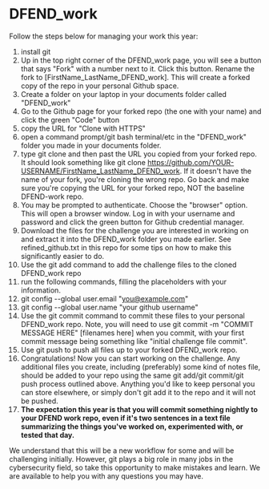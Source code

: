 # DFEND_work
Follow the steps below for managing your work this year:
  1. install git
  2. Up in the top right corner of the DFEND_work page, you will see a button that says "Fork" with a number next to it. Click this button. Rename the fork to [FirstName_LastName_DFEND_work]. This will create a forked copy of the repo in your personal Github space.
  3. Create a folder on your laptop in your documents folder called "DFEND_work"
  4. Go to the Github page for your forked repo (the one with your name) and click the green "Code" button
  5. copy the URL for "Clone with HTTPS"
  6. open a command prompt/git bash terminal/etc in the "DFEND_work" folder you made in your documents folder.
  7. type git clone and then past the URL you copied from your forked repo. It should look something like git clone https://github.com/YOUR-USERNAME/FirstName_LastName_DFEND_work. If it doesn't have the name of your fork, you're cloning the wrong repo. Go back and make sure you're copying the URL for your forked repo, NOT the baseline DFEND-work repo.
  8. You may be prompted to authenticate. Choose the "browser" option. This will open a browser window. Log in with your username and password and click the green button for Github credential manager.
  9. Download the files for the challenge you are interested in working on and extract it into the DFEND_work folder you made earlier. See refined_github.txt in this repo for some tips on how to make this significantly easier to do.
  10. Use the git add command to add the challenge files to the cloned DFEND_work repo
  11. run the following commands, filling the placeholders with your information. 
  12.  git config --global user.email "you@example.com"
  13.  git config --global user.name "your github username"
  14. Use the git commit command to commit these files to your personal DFEND_work repo. Note, you will need to use git commit -m "COMMIT MESSAGE HERE" [filenames here] when you commit, with your first commit message being something like "initial challenge file commit".
  15. Use git push to push all files up to your forked DFEND_work repo. 
  16. Congratulations! Now you can start working on the challenge. Any additional files you create, including (preferably) some kind of notes file, should be added to your repo using the same git add/git commit/git push process outlined above. Anything you'd like to keep personal you can store elsewhere, or simply don't git add it to the repo and it will not be pushed.
  17. **The expectation this year is that you will commit something nightly to your DFEND work repo, even if it's two sentences in a text file summarizing the things you've worked on, experimented with, or tested that day.**

We understand that this will be a new workflow for some and will be challenging initially. However, git plays a big role in many jobs in the cybersecurity field, so take this opportunity to make mistakes and learn. We are available to help you with any questions you may have.
